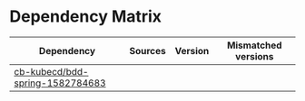 # Dependency Matrix

Dependency | Sources | Version | Mismatched versions
---------- | ------- | ------- | -------------------
[cb-kubecd/bdd-spring-1582784683](https://github.com/cb-kubecd/bdd-spring-1582784683.git) |  | []() | 
